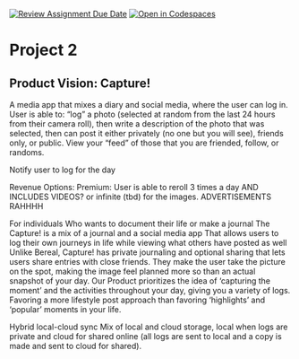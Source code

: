 [![Review Assignment Due Date](https://classroom.github.com/assets/deadline-readme-button-22041afd0340ce965d47ae6ef1cefeee28c7c493a6346c4f15d667ab976d596c.svg)](https://classroom.github.com/a/_KG6YNPd)
[![Open in Codespaces](https://classroom.github.com/assets/launch-codespace-2972f46106e565e64193e422d61a12cf1da4916b45550586e14ef0a7c637dd04.svg)](https://classroom.github.com/open-in-codespaces?assignment_repo_id=20217788)

# Project 2

## Product Vision: Capture!
A media app that mixes a diary and social media, where the user can log in.
User is able to:
“log” a photo (selected at random from the last 24 hours from their camera roll), then write a description of the photo that was selected, then can post it either privately (no one but you will see), friends only, or public.
View your “feed” of those that you are friended, follow, or randoms.

Notify user to log for the day

Revenue Options:
Premium: User is able to reroll 3 times a day AND INCLUDES VIDEOS? or infinite (tbd) for the images.
ADVERTISEMENTS RAHHHH

For individuals
Who wants to document their life or make a journal 
The Capture! is a mix of a journal and a social media app
That allows users to log their own journeys in life while viewing what others have posted as well
Unlike Bereal, Capture! has private journaling and optional sharing that lets users share entries with close friends. They make the user take the picture on the spot, making the image feel planned more so than an actual snapshot of your day.
Our Product prioritizes the idea of ‘capturing the moment’ and the activities throughout your day, giving you a variety of logs. Favoring a more lifestyle post approach than favoring ‘highlights’ and ‘popular’ moments in your life.

Hybrid local-cloud sync
Mix of local and cloud storage, local when logs are private and cloud for shared online (all logs are sent to local and a copy is made and sent to cloud for shared).


